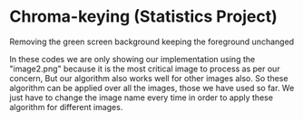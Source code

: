 # Chroma-keying (Statistics Project)
Removing the green screen background keeping the foreground unchanged <br /> 

In these codes we are only showing our implementation using the "image2.png" because it is the most critical image to process as per our concern, But our algorithm also works well for other images also. So these algorithm can be applied over all the images, those we have used so far. We just have to change the image name every time in order to apply these algorithm for different images. <br /> 









